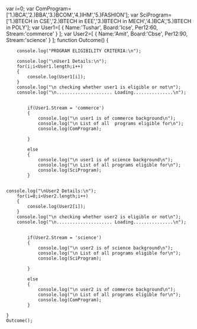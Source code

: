 
var i=0;
var ComProgram=['1.)BCA','2.)BBA','3.)BCOM','4.)IHM','5.)FASHION'];
var SciProgram=['1.)BTECH in CSE','2.)BTECH in EEE','3.)BTECH in MECH','4.)BCA','5.)BTECH in POLY'];
var User1=[
{
Name:'Tushar',
Board:'Icse',
Per12:60,
Stream:'commerce'
}
];
var User2=[
{
Name:'Amit',
Board:'Cbse',
Per12:90,
Stream:'science'
}
];
function Outcome()
	{
	
		console.log("PROGRAM ELIGIBILITY CRITERIA:\n");
			
		console.log("\nUser1 Details:\n");	
		for(i;i<User1.length;i++)
		{
			console.log(User1[i]);	
		}
		console.log("\n checking whether user1 is eligible or not\n");
		console.log("\n..................... Loading...............\n");
		
		
			if(User1.Stream = 'commerce')
			{	
				console.log("\n user1 is of commerce background\n");
				console.log("\n List of all  programs eligible for\n");
				console.log(ComProgram);
				
			}
			
			else
			{
				console.log("\n user1 is of science background\n");
				console.log("\n List of all programs eligible for\n");
				console.log(SciProgram);
			}
		
	
	console.log("\nUser2 Details:\n");	
		for(i=0;i<User2.length;i++)
		{
			console.log(User2[i]);	
		}
		console.log("\n checking whether user2 is eligible or not\n");
		console.log("\n..................... Loading...............\n");
		
		
			if(User2.Stream = 'science')
			{	
				console.log("\n user2 is of science background\n");
				console.log("\n List of all programs eligible for\n");
				console.log(SciProgram);
				
			}
			
			else
			{
				console.log("\n user2 is of commerce background\n");
				console.log("\n List of all programs eligible for\n");
				console.log(ComProgram);
			}
	
	}
	Outcome();
